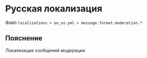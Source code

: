 # Русская локализация
Файл `localizations > en_us.yml > message.format.moderation.*`

## Пояснение
Локализация сообщений модерации
